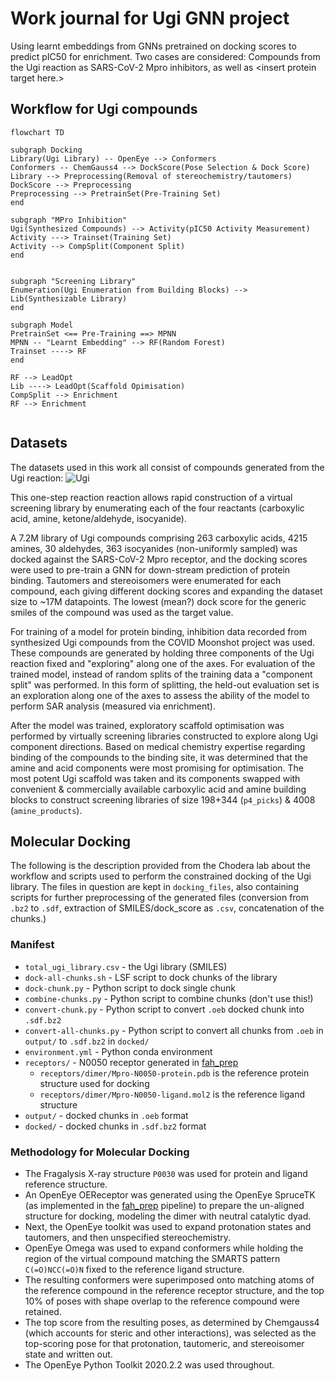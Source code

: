 # Work journal for Ugi GNN project

Using learnt embeddings from GNNs pretrained on docking scores to predict pIC50 for enrichment. Two cases are considered: Compounds from the Ugi reaction as SARS-CoV-2 Mpro inhibitors, as well as \<insert protein target here.\>

## Workflow for Ugi compounds

```mermaid
flowchart TD

subgraph Docking
Library(Ugi Library) -- OpenEye --> Conformers
Conformers -- ChemGauss4 --> DockScore(Pose Selection & Dock Score)
Library --> Preprocessing(Removal of stereochemistry/tautomers)
DockScore --> Preprocessing
Preprocessing --> PretrainSet(Pre-Training Set)
end

subgraph "MPro Inhibition"
Ugi(Synthesized Compounds) --> Activity(pIC50 Activity Measurement)
Activity ---> Trainset(Training Set)
Activity --> CompSplit(Component Split)
end


subgraph "Screening Library"
Enumeration(Ugi Enumeration from Building Blocks) --> Lib(Synthesizable Library)
end

subgraph Model
PretrainSet <== Pre-Training ==> MPNN
MPNN -- "Learnt Embedding" --> RF(Random Forest)
Trainset ----> RF
end

RF --> LeadOpt
Lib ----> LeadOpt(Scaffold Opimisation)
CompSplit --> Enrichment
RF --> Enrichment


```

## Datasets

The datasets used in this work all consist of compounds generated from the Ugi reaction:
![Ugi](https://upload.wikimedia.org/wikipedia/commons/thumb/6/68/UGI_Reaction_Ü_V.2.svg/2560px-UGI_Reaction_Ü_V.2.svg.png)

This one-step reaction reaction allows rapid construction of a virtual screening library by enumerating each of the four reactants (carboxylic acid, amine, ketone/aldehyde, isocyanide).

A 7.2M library of Ugi compounds comprising 263 carboxylic acids, 4215 amines, 30 aldehydes, 363 isocyanides (non-uniformly sampled) was docked against the SARS-CoV-2 Mpro receptor, and the docking scores were used to pre-train a GNN for down-stream prediction of protein binding. Tautomers and stereoisomers were enumerated for each compound, each giving different docking scores and expanding the dataset size to ~17M datapoints. The lowest (mean?) dock score for the generic smiles of the compound was used as the target value.

For training of a model for protein binding, inhibition data recorded from synthesized Ugi compounds from the COVID Moonshot project was used. These compounds are generated by holding three components of the Ugi reaction fixed and "exploring" along one of the axes. For evaluation of the trained model, instead of random splits of the training data a "component split" was performed. In this form of splitting, the held-out evaluation set is an exploration along one of the axes to assess the ability of the model to perform SAR analysis (measured via enrichment).

After the model was trained, exploratory scaffold optimisation was performed by virtually screening libraries constructed to explore along Ugi component directions. Based on medical chemistry expertise regarding binding of the compounds to the binding site, it was determined that the amine and acid components were most promising for optimisation. The most potent Ugi scaffold was taken and its components swapped with convenient & commercially available carboxylic acid and amine building blocks to construct screening libraries of size 198+344 (`p4_picks`) & 4008 (`amine_products`).

## Molecular Docking

The following is the description provided from the Chodera lab about the workflow and scripts used to perform the constrained docking of the Ugi library. The files in question are kept in `docking_files`, also containing scripts for further preprocessing of the generated files (conversion from `.bz2` to `.sdf`, extraction of SMILES/dock_score as `.csv`, concatenation of the chunks.)

### Manifest

* `total_ugi_library.csv` - the Ugi library (SMILES)
* `dock-all-chunks.sh` - LSF script to dock chunks of the library
* `dock-chunk.py` - Python script to dock single chunk
* `combine-chunks.py` - Python script to combine chunks (don't use this!)
* `convert-chunk.py` - Python script to convert `.oeb` docked chunk into `.sdf.bz2`
* `convert-all-chunks.py` - Python script to convert all chunks from `.oeb` in `output/` to `.sdf.bz2` in `docked/`
* `environment.yml` - Python conda environment
* `receptors/` - N0050 receptor generated in [fah_prep](https://github.com/choderalab/fah_prep)
  * `receptors/dimer/Mpro-N0050-protein.pdb` is the reference protein structure used for docking
  * `receptors/dimer/Mpro-N0050-ligand.mol2` is the reference ligand structure
* `output/` - docked chunks in `.oeb` format
* `docked/` - docked chunks in `.sdf.bz2` format

### Methodology for Molecular Docking

* The Fragalysis X-ray structure `P0030` was used for protein and ligand reference structure.
* An OpenEye OEReceptor was generated using the OpenEye SpruceTK (as implemented in the [fah_prep](https://github.com/choderalab/fah_prep) pipeline) to prepare the un-aligned structure for docking, modeling the dimer with neutral catalytic dyad.
* Next, the OpenEye toolkit was used to expand protonation states and tautomers, and then unspecified stereochemistry.
* OpenEye Omega was used to expand conformers while holding the region of the virtual compound matching the SMARTS pattern `C(=O)NCC(=O)N` fixed to the reference ligand structure.
* The resulting conformers were superimposed onto matching atoms of the reference compound in the reference receptor structure, and the top 10% of poses with shape overlap to the reference compound were retained.
* The top score from the resulting poses, as determined by Chemgauss4 (which accounts for steric and other interactions), was selected as the top-scoring pose for that protonation, tautomeric, and stereoisomer state and written out.
* The OpenEye Python Toolkit 2020.2.2 was used throughout.
